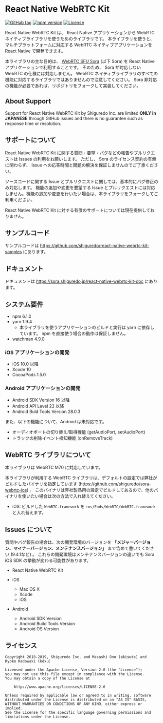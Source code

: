 # React Native WebRTC Kit

[![GitHub tag](https://img.shields.io/github/tag/shiguredo/react-native-webrtc-kit.svg)](https://github.com/shiguredo/react-native-webrtc-kit)
[![npm version](https://badge.fury.io/js/react-native-webrtc-kit.svg)](https://badge.fury.io/js/react-native-webrtc-kit)
[![License](https://img.shields.io/badge/License-Apache%202.0-blue.svg)](https://opensource.org/licenses/Apache-2.0)

React Native WebRTC Kit は、 React Native アプリケーションから WebRTC ネイティブライブラリを使うためのライブラリです。
本ライブラリを使うと、マルチプラットフォームに対応する WebRTC ネイティブアプリケーションを React Native で開発できます。

本ライブラリの主な目的は、 [WebRTC SFU Sora](https://sora.shiguredo.jp) (以下 Sora) を React Native アプリケーションで利用することです。
そのため、 Sora が対応しない WebRTC の仕様には対応しません。
WebRTC ネイティブライブラリのすべての機能に対応するライブラリではありませんので注意してください。 Sora 非対応の機能が必要であれば、リポジトリをフォークして実装してください。

## About Support

Support for React Native WebRTC Kit by Shiguredo Inc. are limited
**ONLY in JAPANESE** through GitHub issues and there is no guarantee such
as response time or resolution.

## サポートについて

React Native WebRTC Kit に関する質問・要望・バグなどの報告やプルリクエストは Issues の利用をお願いします。
ただし、 Sora のライセンス契約の有無に関わらず、 Issue への応答時間と問題の解決を保証しませんのでご了承ください。

ソースコードに関する Issue とプルリクエストに関しては、基本的にバグ修正のみ対応します。
機能の追加や変更を要望する Issue とプルリクエストには対応しません。機能の追加や変更を行いたい場合は、本ライブラリをフォークしてご利用ください。

React Native WebRTC Kit に対する有償のサポートについては現在提供しておりません。

## サンプルコード

サンプルコードは https://github.com/shiguredo/react-native-webrtc-kit-samples にあります。

## ドキュメント

ドキュメントは https://sora.shiguredo.jp/react-native-webrtc-kit-doc にあります。

## システム要件

- npm 6.1.0
- yarn 1.9.4
    - 本ライブラリを使うアプリケーションのビルドと実行は yarn に依存しています。 npm を直接使う場合の動作は保証しません。
- watchman 4.9.0

### iOS アプリケーションの開発

- iOS 10.0 以降
- Xcode 10
- CocoaPods 1.5.0

### Android アプリケーションの開発

- Android SDK Version 16 以降
- Android API Level 23 以降
- Android Buld Tools Version 28.0.3

また、以下の機能について、Android は未対応です。

- オーディオポートの切り替え/取得機能 (getAudioPort, setAudioPort)
- トラックの削除イベント検知機能 (onRemoveTrack)


## WebRTC ライブラリについて

本ライブラリは WebRTC M70 に対応しています。

本ライブラリが利用する WebRTC ライブラリは、デフォルトの設定では弊社がビルドしたバイナリを指定しています (https://github.com/shiguredo/sora-webrtc-ios) 。
このバイナリは弊社製品用の設定でビルドしてあるので、他のバイナリを使いたい場合は次の方法で入れ替えてください。

- iOS: ビルドした `WebRTC.framework` を `ios/Pods/WebRTC/WebRTC.framework` と入れ替えます。

## Issues について

質問やバグ報告の場合は、次の開発環境のバージョンを **「メジャーバージョン、マイナーバージョン、メンテナンスバージョン」** まで含めて書いてください (9.4.1など) 。
これらの開発環境はメンテナンスバージョンの違いでも Sora iOS SDK の挙動が変わる可能性があります。

- React Native WebRTC Kit

- iOS
    - Mac OS X
    - Xcode
    - iOS

- Android
    - Android SDK Version
    - Android Build Tools Version
    - Android OS Version


## ライセンス

```
Copyright 2018-2019, Shiguredo Inc. and Masashi Ono (akisute) and Kyoko Kadowaki (kdxu)

Licensed under the Apache License, Version 2.0 (the "License");
you may not use this file except in compliance with the License.
You may obtain a copy of the License at

    http://www.apache.org/licenses/LICENSE-2.0

Unless required by applicable law or agreed to in writing, software
distributed under the License is distributed on an "AS IS" BASIS,
WITHOUT WARRANTIES OR CONDITIONS OF ANY KIND, either express or implied.
See the License for the specific language governing permissions and
limitations under the License.
```
